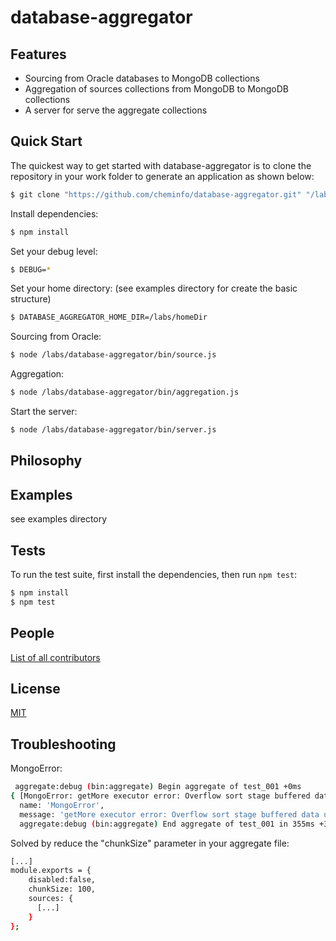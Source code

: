 # database-aggregator


## Features

  * Sourcing from Oracle databases to MongoDB collections
  * Aggregation of sources collections from MongoDB to MongoDB collections
  * A server for serve the aggregate collections


## Quick Start

  The quickest way to get started with database-aggregator is to clone the repository in your work folder to generate an application as shown below:
  
```bash 
$ git clone "https://github.com/cheminfo/database-aggregator.git" "/labs/database-aggregator"
```

  Install dependencies:

```bash
$ npm install
```

  Set your debug level:
  
```bash
$ DEBUG=*
```  
 
 Set your home directory:
 (see examples directory for create the basic structure)

 ```bash
$ DATABASE_AGGREGATOR_HOME_DIR=/labs/homeDir
```  
 
  Sourcing from Oracle:

```bash
$ node /labs/database-aggregator/bin/source.js
```

  Aggregation:

```bash
$ node /labs/database-aggregator/bin/aggregation.js
```

  Start the server:

```bash
$ node /labs/database-aggregator/bin/server.js
```

## Philosophy


## Examples

see examples directory

## Tests

  To run the test suite, first install the dependencies, then run `npm test`:

```bash
$ npm install
$ npm test
```

## People

[List of all contributors](https://github.com/cheminfo/database-aggregator/graphs/contributors)

## License

[MIT](LICENSE)
  

## Troubleshooting

  MongoError:
```bash
 aggregate:debug (bin:aggregate) Begin aggregate of test_001 +0ms
{ [MongoError: getMore executor error: Overflow sort stage buffered data usage of 33554601 bytes exceeds internal limit of 33554432 bytes]
  name: 'MongoError',
  message: 'getMore executor error: Overflow sort stage buffered data usage of 33554601 bytes exceeds internal limit of 33554432 bytes' }
  aggregate:debug (bin:aggregate) End aggregate of test_001 in 355ms +355ms
```
Solved by reduce the "chunkSize" parameter in your aggregate file:
```bash
[...]
module.exports = {
    disabled:false,
    chunkSize: 100,
    sources: {
      [...]
    }
};
```

